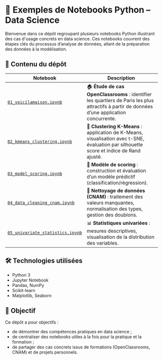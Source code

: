 # 📘 Exemples de Notebooks Python – Data Science

Bienvenue dans ce dépôt regroupant plusieurs notebooks Python illustrant des cas d'usage concrets en data science. Ces notebooks couvrent des étapes clés du processus d’analyse de données, allant de la préparation des données à la modélisation.

## 📂 Contenu du dépôt

| Notebook | Description |
|----------|-------------|
| [`01_voicilamaison.ipynb`](./01_voicilamaison.ipynb) | 🏠 **Étude de cas OpenClassrooms** : identifier les quartiers de Paris les plus attractifs à partir de données d’une application concurrente. |
| [`02_kmeans_clustering.ipynb`](./02_kmeans_clustering.ipynb) | 🔄 **Clustering K-Means** : application de K-Means, visualisation avec t-SNE, évaluation par silhouette score et indice de Rand ajusté. |
| [`03_model_scoring.ipynb`](./03_model_scoring.ipynb) | 🧮 **Modèle de scoring** : construction et évaluation d’un modèle prédictif (classification/régression). |
| [`04_data_cleaning_cnam.ipynb`](./04_data_cleaning_cnam.ipynb) | 🧹 **Nettoyage de données (CNAM)** : traitement des valeurs manquantes, normalisation des types, gestion des doublons. |
| [`05_univariate_statistics.ipynb`](./05_univariate_statistics.ipynb) | 📊 **Statistiques univariées** : mesures descriptives, visualisation de la distribution des variables. |

## 🛠️ Technologies utilisées

- Python 3
- Jupyter Notebook
- Pandas, NumPy
- Scikit-learn
- Matplotlib, Seaborn

## 🎯 Objectif

Ce dépôt a pour objectifs :
- de démontrer des compétences pratiques en data science ;
- de centraliser des notebooks utiles à la fois pour la pratique et la formation ;
- de partager des cas concrets issus de formations (OpenClassrooms, CNAM) et de projets personnels.



